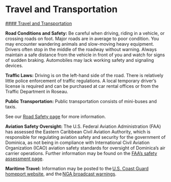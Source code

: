 # Travel and Transportation

[#### Travel and Transportation](javascript:void(0); "Travel and Transportation")

**Road Conditions and Safety:** Be careful when driving, riding in a vehicle, or crossing roads on foot. Major roads are in average to poor condition. You may encounter wandering animals and slow-moving heavy equipment. Drivers often stop in the middle of the roadway without warning. Always maintain a safe distance from the vehicle in front of you and watch for signs of sudden braking. Automobiles may lack working safety and signaling devices.

**Traffic Laws:** Driving is on the left-hand side of the road. There is relatively little police enforcement of traffic regulations. A local temporary driver’s license is required and can be purchased at car rental offices or from the Traffic Department in Roseau.  
  
**Public Transportation:** Public transportation consists of mini-buses and taxis.  
  
See our [Road Safety page](https://travel.state.gov/content/travel/en/international-travel/before-you-go/other-legal/driving-and-road-safety.html) for more information.  
  
**Aviation Safety Oversight:** The U.S. Federal Aviation Administration (FAA) has assessed the Eastern Caribbean Civil Aviation Authority, which is responsible for regulating aviation safety and security for the government of Dominica, as not being in compliance with International Civil Aviation Organization (ICAO) aviation safety standards for oversight of Dominica’s air carrier operations. Further information may be found on the [FAA’s safety assessment page](https://www.faa.gov/about/initiatives/iasa).

**Maritime Travel:** Information may be posted to the [U.S. Coast Guard homeport website](https://homeport.uscg.mil/), and the [NGA broadcast warnings](https://msi.nga.mil/NavWarnings).